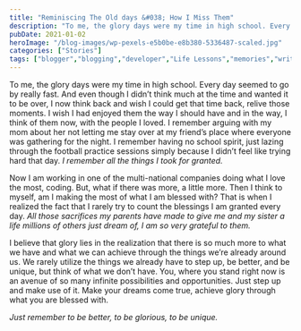 ```yaml
---
title: "Reminiscing The Old days &#038; How I Miss Them"
description: "To me, the glory days were my time in high school. Every day seemed to go by really fast. And even though I didn’t think much at the time and wanted it to be over, I now think back and wish I could get that time back, relive those moments. I wish I had enjoyed [&hellip;]"
pubDate: 2021-01-02
heroImage: "/blog-images/wp-pexels-e5b0be-e8b380-5336487-scaled.jpg"
categories: ["Stories"]
tags: ["blogger","blogging","developer","Life Lessons","memories","writing"]
---
```


To me, the glory days were my time in high school. Every day seemed to go by really fast. And even though I didn’t think much at the time and wanted it to be over, I now think back and wish I could get that time back, relive those moments. I wish I had enjoyed them the way I should have and in the way, I think of them now, with the people I loved. I remember arguing with my mom about her not letting me stay over at my friend’s place where everyone was gathering for the night. I remember having no school spirit, just lazing through the football practice sessions simply because I didn’t feel like trying hard that day. _I remember all the things I took for granted._

Now I am working in one of the multi-national companies doing what I love the most, coding. But, what if there was more, a little more. Then I think to myself, am I making the most of what I am blessed with? That is when I realized the fact that I rarely try to count the blessings I am granted every day. _All those sacrifices my parents have made to give me and my sister a life millions of others just dream of, I am so very grateful to them._

I believe that glory lies in the realization that there is so much more to what we have and what we can achieve through the things we’re already around us. We rarely utilize the things we already have to step up, be better, and be unique, but think of what we don’t have. You, where you stand right now is an avenue of so many infinite possibilities and opportunities. Just step up and make use of it. Make your dreams come true, achieve glory through what you are blessed with.

_Just remember to be better, to be glorious, to be unique._
